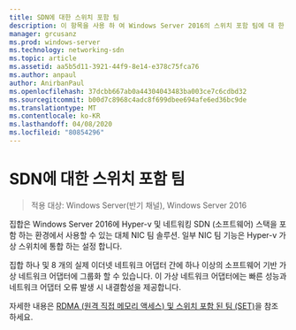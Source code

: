 ```yaml
---
title: SDN에 대한 스위치 포함 팀
description: 이 항목을 사용 하 여 Windows Server 2016의 스위치 포함 팀에 대 한 간략 한 개요를 확인할 수 있습니다.
manager: grcusanz
ms.prod: windows-server
ms.technology: networking-sdn
ms.topic: article
ms.assetid: aa5b5d11-3921-44f9-8e14-e378c75fca76
ms.author: anpaul
author: AnirbanPaul
ms.openlocfilehash: 37dcbb667ab0a44304043483ba003ce7c6cdbd32
ms.sourcegitcommit: b00d7c8968c4adc8f699dbee694afe6ed36bc9de
ms.translationtype: MT
ms.contentlocale: ko-KR
ms.lasthandoff: 04/08/2020
ms.locfileid: "80854296"
---
```

# <a name="switch-embedded-teaming-for-sdn"></a>SDN에 대한 스위치 포함 팀

>적용 대상: Windows Server(반기 채널), Windows Server 2016

집합은 Windows Server 2016에 Hyper-v 및 네트워킹 SDN (소프트웨어) 스택을 포함 하는 환경에서 사용할 수 있는 대체 NIC 팀 솔루션. 일부 NIC 팀 기능은 Hyper-v 가상 스위치에 통합 하는 설정 합니다. 

집합 하나 및 8 개의 실제 이더넷 네트워크 어댑터 간에 하나 이상의 소프트웨어 기반 가상 네트워크 어댑터에 그룹화 할 수 있습니다. 이 가상 네트워크 어댑터에는 빠른 성능과 네트워크 어댑터 오류 발생 시 내결함성을 제공합니다.

자세한 내용은 [RDMA (원격 직접 메모리 액세스) 및 스위치 포함 된 팀 (SET)](../../../virtualization//hyper-v-virtual-switch/RDMA-and-Switch-Embedded-Teaming.md)을 참조 하세요.
